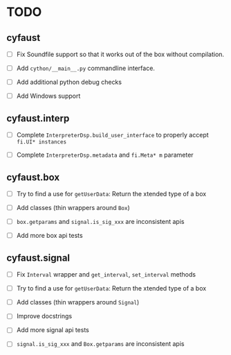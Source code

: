 # TODO

## cyfaust

- [ ] Fix Soundfile support so that it works out of the box without compilation.

- [ ] Add `cython/__main__.py` commandline interface.

- [ ] Add additional python debug checks

- [ ] Add Windows support

## cyfaust.interp

- [ ] Complete `InterpreterDsp.build_user_interface` to properly accept `fi.UI* instances`

- [ ] Complete `InterpreterDsp.metadata` and `fi.Meta* m` parameter

## cyfaust.box

- [ ] Try to find a use for `getUserData`: Return the xtended type of a box

- [ ] Add classes (thin wrappers around `Box`)

- [ ] `box.getparams` and `signal.is_sig_xxx` are inconsistent apis

- [ ] Add more box api tests


## cyfaust.signal

- [ ] Fix `Interval` wrapper and `get_interval`, `set_interval` methods

- [ ] Try to find a use for `getUserData`: Return the xtended type of a box

- [ ] Add classes (thin wrappers around `Signal`)

- [ ] Improve docstrings

- [ ] Add more signal api tests

- [ ] `signal.is_sig_xxx` and `Box.getparams` are inconsistent apis
